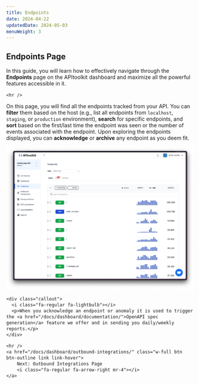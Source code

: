 ```yaml
---
title: Endpoints
date: 2024-04-22
updatedDate: 2024-05-03
menuWeight: 3
---
```


## Endpoints Page

In this guide, you will learn how to effectively navigate through the **Endpoints** page on the APItoolkit dashboard and maximize all the powerful features accessible in it.

```=html
<hr />
```

On this page, you will find all the endpoints tracked from your API. You can **filter** them based on the host (e.g., list all endpoints from `localhost`, `staging`, or `production` environment), **search** for specific endpoints, and **sort** based on the first/last time the endpoint was seen or the number of events associated with the endpoint. Upon exploring the endpoints displayed, you can **acknowledge** or **archive** any endpoint as you deem fit.

![Screenshot of APItoolkit's endpoints page](/docs/dashboard/endpoints/endpoints.png)

```=html
<div class="callout">
  <i class="fa-regular fa-lightbulb"></i>
  <p>When you acknowledge an endpoint or anomaly it is used to trigger the <a href="/docs/dashboard/documentation/">OpenAPI spec generation</a> feature we offer and in sending you daily/weekly reports.</p>
</div>
```

```=html
<hr />
<a href="/docs/dashboard/outbound-integrations/" class="w-full btn btn-outline link link-hover">
    Next: Outbound Integrations Page
    <i class="fa-regular fa-arrow-right mr-4"></i>
</a>
```
